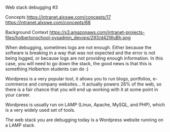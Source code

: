 Web stack debugging #3

Concepts
https://intranet.alxswe.com/concepts/17
https://intranet.alxswe.com/concepts/68

Background Context
https://s3.amazonaws.com/intranet-projects-files/holbertonschool-sysadmin_devops/293/d42WuBh.png

When debugging, sometimes logs are not enough. Either because the software is breaking in a way that was not expected and the error is not being logged, or because logs are not providing enough information. In this case, you will need to go down the stack, the good news is that this is something Holberton students can do :)

Wordpress is a very popular tool, it allows you to run blogs, portfolios, e-commerce and company websites… It actually powers 26% of the web, so there is a fair chance that you will end up working with it at some point in your career.

Wordpress is usually run on LAMP (Linux, Apache, MySQL, and PHP), which is a very widely used set of tools.

The web stack you are debugging today is a Wordpress website running on a LAMP stack.

